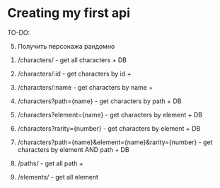 # Creating my first api

TO-DO:

5. Получить персонажа рандомно

1) /characters/ - get all characters + DB
2) /characters/:id - get characters by id +
3) /characters/:name - get characters by name +
4) /characters?path={name} - get characters by path + DB
5) /characters?element={name} - get characters by element + DB
5) /characters?rarity={number} - get characters by element + DB
6) /characters?path={name}&element={name}&rarity={number} - get characters by element AND path + DB

1) /paths/ - get all path +
2) /elements/ - get all element